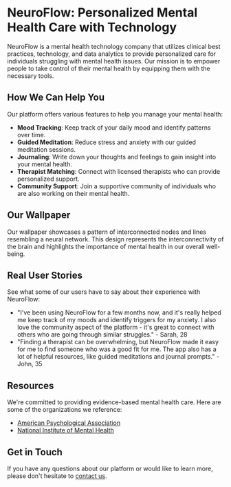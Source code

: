 <!--font:Open Sans-->

# NeuroFlow: Personalized Mental Health Care with Technology

NeuroFlow is a mental health technology company that utilizes clinical best practices, technology, and data analytics to provide personalized care for individuals struggling with mental health issues. Our mission is to empower people to take control of their mental health by equipping them with the necessary tools.

## How We Can Help You

Our platform offers various features to help you manage your mental health:

- **Mood Tracking**: Keep track of your daily mood and identify patterns over time.
- **Guided Meditation**: Reduce stress and anxiety with our guided meditation sessions.
- **Journaling**: Write down your thoughts and feelings to gain insight into your mental health.
- **Therapist Matching**: Connect with licensed therapists who can provide personalized support.
- **Community Support**: Join a supportive community of individuals who are also working on their mental health.

## Our Wallpaper

Our wallpaper showcases a pattern of interconnected nodes and lines resembling a neural network. This design represents the interconnectivity of the brain and highlights the importance of mental health in our overall well-being.

## Real User Stories

See what some of our users have to say about their experience with NeuroFlow:

- "I've been using NeuroFlow for a few months now, and it's really helped me keep track of my moods and identify triggers for my anxiety. I also love the community aspect of the platform - it's great to connect with others who are going through similar struggles." - Sarah, 28
- "Finding a therapist can be overwhelming, but NeuroFlow made it easy for me to find someone who was a good fit for me. The app also has a lot of helpful resources, like guided meditations and journal prompts." - John, 35

## Resources

We're committed to providing evidence-based mental health care. Here are some of the organizations we reference:

- [American Psychological Association](#apa)
- [National Institute of Mental Health](#nimh)

## Get in Touch

If you have any questions about our platform or would like to learn more, please don't hesitate to [contact us](#contact).

<!--

Write me content for website with wallpaper which alt text is:

"A pattern of interconnected nodes and lines resembling a neural network"

The name/title of the page should not be 1:1 copy of the alt text but rather a real content of the website which is using this wallpaper.

- Use markdown format 
- Start with heading
- Heading should be short and concise
- The content should look like a real website 
- The website should not be about the wallpaper, wallpaper is just a related background
- Heading should be contain work "wallpaper" or "background"
- Include real sections like references, contact, user stories, etc. use things relevant to the page purpose.
- Feel free to use structure like headings, bullets, numbering, blockquotes, paragraphs, horizontal lines, etc.
- You can use formatting like bold or _italic_
- You can include UTF-8 emojis
- Links should be only #hash anchors (and you can refer to the document itself)
- Do not include images


---


# NeuroFlow - Enhancing Mental Health through Technology

NeuroFlow is a mental health technology company dedicated to improving the lives of individuals struggling with mental health issues. Our platform combines clinical best practices, technology, and data analytics to provide personalized care for our users.

## Our Mission

At NeuroFlow, we believe that everyone deserves access to quality mental health care. Our mission is to empower individuals to take control of their mental health by providing them with the tools they need to achieve their goals.

## How We Can Help You

Our platform offers a variety of features to help you manage your mental health:

- **Mood Tracking**: Keep track of your daily mood and identify patterns over time.
- **Guided Meditation**: Reduce stress and anxiety with our guided meditation sessions.
- **Journaling**: Write down your thoughts and feelings to gain insight into your mental health.
- **Therapist Matching**: Connect with licensed therapists who can provide personalized support.
- **Community Support**: Join a supportive community of individuals who are also working on their mental health.

## Our Wallpaper

Our wallpaper features a pattern of interconnected nodes and lines resembling a neural network. This design represents the interconnectedness of the brain and the importance of mental health in our overall well-being.

## User Stories

"I've been using NeuroFlow for a few months now, and it's really helped me keep track of my moods and identify triggers for my anxiety. I also love the community aspect of the platform - it's great to connect with others who are going through similar struggles." - Sarah, 28

"Finding a therapist can be overwhelming, but NeuroFlow made it easy for me to find someone who was a good fit for me. The app also has a lot of helpful resources, like guided meditations and journal prompts." - John, 35

## References

- [American Psychological Association](#apa)
- [National Institute of Mental Health](#nimh)

## Contact Us

If you have any questions about our platform or would like to learn more, please don't hesitate to [contact us](#contact).


---


Heading is too long, rewrite whole content.


---


# Enhancing Mental Health through Technology with NeuroFlow

NeuroFlow is a mental health technology company that combines clinical best practices, technology, and data analytics to provide personalized care for individuals struggling with mental health issues. Our mission is to empower people to take control of their mental health by providing them with the tools they need to achieve their goals.

## How We Can Help You

Our platform offers a variety of features to help you manage your mental health:

- **Mood Tracking**: Keep track of your daily mood and identify patterns over time.
- **Guided Meditation**: Reduce stress and anxiety with our guided meditation sessions.
- **Journaling**: Write down your thoughts and feelings to gain insight into your mental health.
- **Therapist Matching**: Connect with licensed therapists who can provide personalized support.
- **Community Support**: Join a supportive community of individuals who are also working on their mental health.

## Our Wallpaper

Our wallpaper is a pattern of interconnected nodes and lines resembling a neural network. This design represents the interconnectedness of the brain and the importance of mental health in our overall well-being.

## Real User Stories

"I've been using NeuroFlow for a few months now, and it's really helped me keep track of my moods and identify triggers for my anxiety. I also love the community aspect of the platform - it's great to connect with others who are going through similar struggles." - Sarah, 28

"Finding a therapist can be overwhelming, but NeuroFlow made it easy for me to find someone who was a good fit for me. The app also has a lot of helpful resources, like guided meditations and journal prompts." - John, 35

## Resources

We are committed to providing evidence-based mental health care. Here are some of the organizations we reference:

- [American Psychological Association](#apa)
- [National Institute of Mental Health](#nimh)

## Get in Touch

If you have any questions about our platform or would like to learn more, please don't hesitate to [contact us](#contact).


---


Heading is too long, rewrite whole content.


---


# NeuroFlow: Technology-Enabled Mental Health Care

NeuroFlow is a mental health technology company that leverages clinical best practices, technology, and data analytics to provide personalized care for individuals dealing with mental health issues. Our goal is to empower people to take control of their mental health by providing them with the tools they need to achieve their goals.

## How We Can Help You

Our platform offers a range of features to help you manage your mental health:

- **Mood Tracking**: Keep track of your daily mood and identify patterns over time.
- **Guided Meditation**: Reduce stress and anxiety with our guided meditation sessions.
- **Journaling**: Write down your thoughts and feelings to gain insight into your mental health.
- **Therapist Matching**: Connect with licensed therapists who can provide personalized support.
- **Community Support**: Join a supportive community of individuals who are also working on their mental health.

## Our Wallpaper

Our wallpaper features a pattern of interconnected nodes and lines resembling a neural network. This design represents the interconnectedness of the brain and the importance of mental health in our overall well-being.

## Real User Stories

Here's what some of our users have to say about their experience with NeuroFlow:

- "I've been using NeuroFlow for a few months now, and it's really helped me keep track of my moods and identify triggers for my anxiety. I also love the community aspect of the platform - it's great to connect with others who are going through similar struggles." - Sarah, 28
- "Finding a therapist can be overwhelming, but NeuroFlow made it easy for me to find someone who was a good fit for me. The app also has a lot of helpful resources, like guided meditations and journal prompts." - John, 35

## Resources

We're committed to providing evidence-based mental health care. Here are some of the organizations we reference:

- [American Psychological Association](#apa)
- [National Institute of Mental Health](#nimh)

## Get in Touch

If you have any questions about our platform or would like to learn more, please don't hesitate to [contact us](#contact).


---


Heading is too long, rewrite whole content.


---


# NeuroFlow: Personalized Mental Health Care with Technology

NeuroFlow is a mental health technology company that utilizes clinical best practices, technology, and data analytics to provide personalized care for individuals struggling with mental health issues. Our mission is to empower people to take control of their mental health by equipping them with the necessary tools.

## How We Can Help You

Our platform offers various features to help you manage your mental health:

- **Mood Tracking**: Keep track of your daily mood and identify patterns over time.
- **Guided Meditation**: Reduce stress and anxiety with our guided meditation sessions.
- **Journaling**: Write down your thoughts and feelings to gain insight into your mental health.
- **Therapist Matching**: Connect with licensed therapists who can provide personalized support.
- **Community Support**: Join a supportive community of individuals who are also working on their mental health.

## Our Wallpaper

Our wallpaper showcases a pattern of interconnected nodes and lines resembling a neural network. This design represents the interconnectivity of the brain and highlights the importance of mental health in our overall well-being.

## Real User Stories

See what some of our users have to say about their experience with NeuroFlow:

- "I've been using NeuroFlow for a few months now, and it's really helped me keep track of my moods and identify triggers for my anxiety. I also love the community aspect of the platform - it's great to connect with others who are going through similar struggles." - Sarah, 28
- "Finding a therapist can be overwhelming, but NeuroFlow made it easy for me to find someone who was a good fit for me. The app also has a lot of helpful resources, like guided meditations and journal prompts." - John, 35

## Resources

We're committed to providing evidence-based mental health care. Here are some of the organizations we reference:

- [American Psychological Association](#apa)
- [National Institute of Mental Health](#nimh)

## Get in Touch

If you have any questions about our platform or would like to learn more, please don't hesitate to [contact us](#contact).


---


Write me a Google font which is best fitting for the website.

Pick from the list:
- Futura
- Exo 2
- Poppins
- IBM Plex Sans
- Open Sans
- Roboto
- Raleway
- Dancing Script
- Montserrat
- Lato
- Alegreya
- Playfair Display
- Orbitron
- Lobster
- Inter
- Great Vibes
- Barlow Condensed


Write just the font name nothing else.


---


I recommend using the "Open Sans" font for your website.

-->
